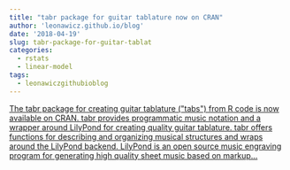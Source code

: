 ```yaml
---
title: "tabr package for guitar tablature now on CRAN"
author: 'leonawicz.github.io/blog'
date: '2018-04-19'
slug: tabr-package-for-guitar-tablat
categories:
  - rstats
  - linear-model
tags:
  - leonawiczgithubioblog
---
```


[The tabr package for creating guitar tablature ("tabs") from R code is now available on CRAN. tabr provides programmatic music notation and a wrapper around LilyPond for creating quality guitar tablature. tabr offers functions for describing and organizing musical structures and wraps around the LilyPond backend. LilyPond is an open source music engraving program for generating high quality sheet music based on markup...<click to read more>](https://leonawicz.github.io/blog/post/tabr-package-for-guitar-tablature-now-on-cran/)

